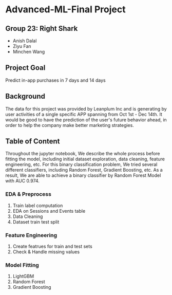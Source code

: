 # Advanced-ML-Final Project

## Group 23: Right Shark
* Anish Dalal
* Ziyu Fan
* Minchen Wang


## Project Goal
Predict in-app purchases in 7 days and 14 days


## Background
The data for this project was provided by Leanplum Inc and is generating by user activities of a single specific APP spanning from Oct 1st - Dec 14th. It would be good to have the prediction of the user's future behavior ahead, in order to help the company make better marketing strategies.


## Table of Content

Throughout the jupyter notebook, We describe the whole process before fitting the model, including initial dataset exploration, data cleaning, feature engineering, etc. For this binary classification problem, We tried several different classifiers, including Random Forest, Gradient Boosting, etc. As a result, We are able to achieve a binary classifier by Random Forest Model with AUC 0.974. 

### EDA & Preprocess

1. Train label computation
2. EDA on Sessions and Events table
3. Data Cleaning 
3. Dataset train test split

### Feature Engineering

1. Create featrues for train and test sets
2. Check & Handle missing values

### Model Fitting 

1. LightGBM
2. Random Forest
3. Gradient Boosting
